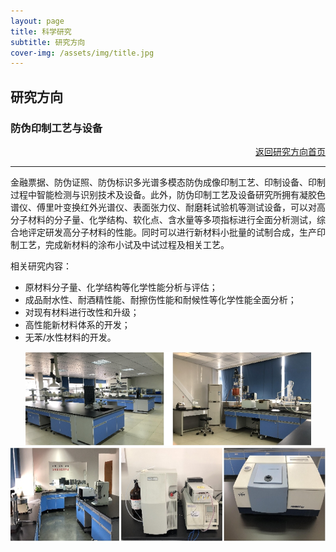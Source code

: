 ```yaml
---
layout: page
title: 科学研究
subtitle: 研究方向
cover-img: /assets/img/title.jpg
---
```

<!--
 * @Author: Conghao Wong
 * @Date: 2023-03-08 19:13:03
 * @LastEditors: Conghao Wong
 * @LastEditTime: 2023-03-12 19:10:16
 * @Description: file content
 * @Github: https://cocoon2wong.github.io
 * Copyright 2023 Conghao Wong, All Rights Reserved.
-->

<link rel="stylesheet" type="text/css" href="/assets/css/user.css">

## 研究方向

<div class="t_grid_back">
    <div>
        <h3>防伪印制工艺与设备</h3>
    </div>
    <div align="right">
        <a class="btn btn-info btn-lg get-started-btn btn_dark" href="/researchs/researchs_index">返回研究方向首页</a>
    </div>
</div>

---

金融票据、防伪证照、防伪标识多光谱多模态防伪成像印制工艺、印制设备、印制过程中智能检测与识别技术及设备。此外，防伪印制工艺及设备研究所拥有凝胶色谱仪、傅里叶变换红外光谱仪、表面张力仪、耐磨耗试验机等测试设备，可以对高分子材料的分子量、化学结构、软化点、含水量等多项指标进行全面分析测试，综合地评定研发高分子材料的性能。同时可以进行新材料小批量的试制合成，生产印制工艺，完成新材料的涂布小试及中试过程及相关工艺。

相关研究内容：
- 原材料分子量、化学结构等化学性能分析与评估；
- 成品耐水性、耐酒精性能、耐擦伤性能和耐候性等化学性能全面分析；
- 对现有材料进行改性和升级；
- 高性能新材料体系的开发；
- 无苯/水性材料的开发。

<div style="text-align: center;">
    <img style="height: 150px;" src="/assets/img/researchs/3/image001.png">
    <img style="height: 150px;" src="/assets/img/researchs/3/image002.png">
</div> 
